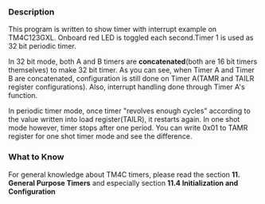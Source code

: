 ### Description
This program is written to show timer with interrupt example on TM4C123GXL.
Onboard red LED is toggled each second.Timer 1 is used as 32 bit periodic 
timer. 

In 32 bit mode, both A and B timers are **concatenated**(both are 16 bit timers
themselves) to make 32 bit timer. As you can see, when Timer A and Timer B are
concatenated, configuration is still done on Timer A(TAMR and TAILR register 
configurations). Also, interrupt handling done through Timer A's function.

In periodic timer mode, once timer "revolves enough cycles" according to the 
value written into load register(TAILR), it restarts again. In one shot mode
however, timer stops after one period. You can write 0x01 to TAMR register for
one shot timer mode and see the difference.  

### What to Know
For general knowledge about TM4C timers, please read the section **11. General
Purpose Timers** and especially section **11.4 Initialization and Configuration**